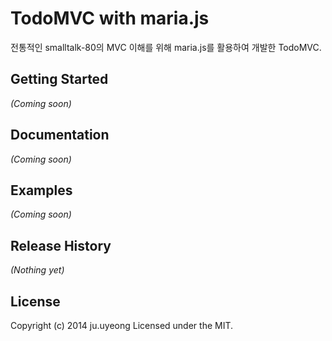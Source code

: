 # TodoMVC with maria.js
전통적인 smalltalk-80의 MVC 이해를 위해 maria.js를 활용하여 개발한 TodoMVC.

## Getting Started
_(Coming soon)_

## Documentation
_(Coming soon)_

## Examples
_(Coming soon)_

## Release History
_(Nothing yet)_

## License
Copyright (c) 2014 ju.uyeong
Licensed under the MIT.